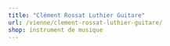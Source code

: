 ```yaml
---
title: "Clément Rossat Luthier Guitare"
url: /vienne/clement-rossat-luthier-guitare/
shop: instrument de musique
---
```

